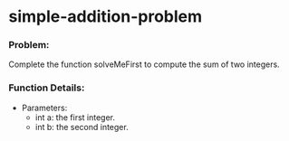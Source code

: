 # simple-addition-problem

### Problem:
Complete the function solveMeFirst to compute the sum of two integers.

### Function Details:
- Parameters:
  * int a: the first integer.
  * int b: the second integer.
